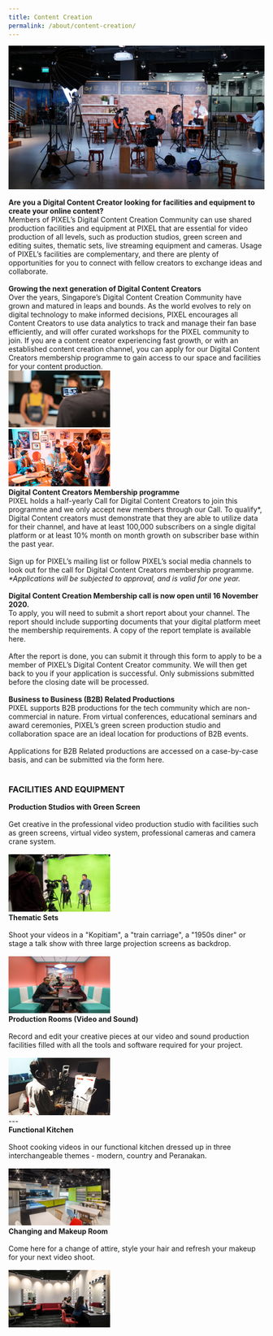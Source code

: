 ```yaml
---
title: Content Creation
permalink: /about/content-creation/
---
```

![1](/images/content-creation/online-content-edited.jpg)

<div class="row">
  <div class="column4">
    <b>Are you a Digital Content Creator looking for facilities and equipment to create your online content?</b><br><div class="spacer"> </div>
Members of PIXEL’s Digital Content Creation Community can use shared production facilities and equipment at PIXEL that are essential for video production of all levels, such as production studios, green screen and editing suites, thematic sets, live streaming equipment and cameras. Usage of PIXEL’s facilities are complementary, and there are plenty of opportunities for you to connect with fellow creators to exchange ideas and collaborate.<br><br>
  </div>
      <b>Growing the next generation of Digital Content Creators</b><br><div class="spacer"> </div>
Over the years, Singapore’s Digital Content Creation Community have grown and matured in leaps and bounds. As the world evolves to rely on digital technology to make informed decisions, PIXEL encourages all Content Creators to use data analytics to track and manage their fan base efficiently, and will offer curated workshops for the PIXEL community to join. If you are a content creator experiencing fast growth, or with an established content creation channel, you can apply for our Digital Content Creators membership programme to gain access to our space and facilities for your content production.
  </div>
  <div class="column5">
    <img src="/images/content-creation/online-content-img1 edited.jpg" width="200">
  </div>
       </div>
<div class="row"><div class="spacer1"> </div></div>       
<div class="row">
  <div class="column4">
    <img src="/images/content-creation/Content-Creation_Img1_630-x-355.png" width="200">
  </div>
  <div class="column5">
    <b>
Digital Content Creators Membership programme</b><br>
    <div class="spacer"> </div>
    PIXEL holds a half-yearly Call for Digital Content Creators to join this programme and we only accept new members through our Call. To qualify*, Digital Content creators must demonstrate that they are able to utilize data for their channel, and have at least 100,000 subscribers on a single digital platform or at least 10% month on month growth on subscriber base within the past year.
<br><br>
    Sign up for PIXEL’s mailing list or follow PIXEL’s social media channels to look out for the call for Digital Content Creators membership programme.<br>
    <i>*Applications will be subjected to approval, and is valid for one year.</i>
    <br><br>
    <b>
Digital Content Creation Membership call is now open until 16 November 2020.</b><br>
    <div class="spacer"> </div>
    To apply, you will need to submit a short report about your channel. The report should include supporting documents that your digital platform meet the membership requirements. A copy of the report template is available here.
<br><br>
        After the report is done, you can submit it through this form to apply to be a member of PIXEL’s Digital Content Creator community. We will then get back to you if your application is successful.
Only submissions submitted before the closing date will be processed.
<br><br>
    <b>
Business to Business (B2B) Related Productions</b><br>
    <div class="spacer"> </div>
PIXEL supports B2B productions for the tech community which are non-commercial in nature. From virtual conferences, educational seminars and award ceremonies, PIXEL’s green screen production studio and collaboration space are an ideal location for productions of B2B events.
<br><br>
Applications for B2B Related productions are accessed on a case-by-case basis, and can be submitted via the form here.
<br><br>
  </div></div>
<h3>FACILITIES AND EQUIPMENT</h3>

<div class="row">
  <div class="column">
    <div class="header"><b>Production Studios with Green Screen</b></div><br>
    <div class="spacer"> </div>
    <div class="para">Get creative in the professional video production studio with facilities such as green screens, virtual video system, professional cameras and camera crane system.</div><br>
         <img src="/images/facilities/facilities-and-equipment/IMG_8110-green-screen-2.jpg" width="200">
  </div>
  <div class="column">
    <div class="header"><b>Thematic Sets</b></div><br>
    <div class="spacer"> </div>
    <div class="para">Shoot your videos in a "Kopitiam", a "train carriage", a "1950s diner" or stage a talk show with three large projection screens as backdrop.</div><br><img src="/images/facilities/facilities-and-equipment/IMG_8133-theme-mtg-room-2.jpg" width="200">
  </div>
  <div class="column">
    <div class="header"><b>Production Rooms (Video and Sound)</b></div><br>
    <div class="spacer"> </div>
    <div class="para">Record and edit your creative pieces at our video and sound production facilities filled with all the tools and software required for your project.</div><br><img src="/images/facilities/facilities-and-equipment/Production-Room_630-x-355.png" width="200">
    </div>
       </div>
---

<div class="row">
  <div class="column">
    <div class="header"><b>Functional Kitchen</b></div><br>
    <div class="spacer"> </div>
    <div class="para">Shoot cooking videos in our functional kitchen dressed up in three interchangeable themes - modern, country and Peranakan.</div><br>
         <img src="/images/facilities/facilities-and-equipment/lv1-kitchen.jpg" width="200">
  </div>
  <div class="column">
    <div class="header"><b>Changing and Makeup Room</b></div><br>
    <div class="spacer"> </div>
    <div class="para">Come here for a change of attire, style your hair and refresh your makeup for your next video shoot.</div><br><img src="/images/facilities/facilities-and-equipment/IMG_8084-makeup.jpg" width="200">
  </div>
  <div class="column">
    <div class="header"> </div><br>
    <div class="para"> 
    </div>
       </div>
